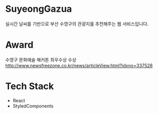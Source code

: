 # SuyeongGazua
실시간 날씨를 기반으로 부산 수영구의 관광지를 추천해주는 웹 서비스입니다.

# Award
수영구 문화예술 해커톤 최우수상 수상<br>
http://www.newsfreezone.co.kr/news/articleView.html?idxno=337528

# Tech Stack
 - React
 - StyledComponents
